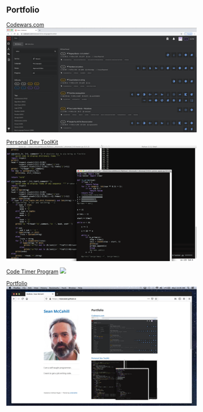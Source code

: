 ## Portfolio

[Codewars.com](/codewars.md)
<img src="images/codewars kata.png?raw=true"/>

[Personal Dev ToolKit](/toolkit.md)
<img src="images/dev_toolz.png?raw=true"/>

[Code Timer Program](/code_timer.md)
<img src="images/timer_sceen_shot.jpg?raw=true"/>

[Portfolio](/portfolio.md)
<img src="images/portfolio_screen_shot.png?raw=true"/>
